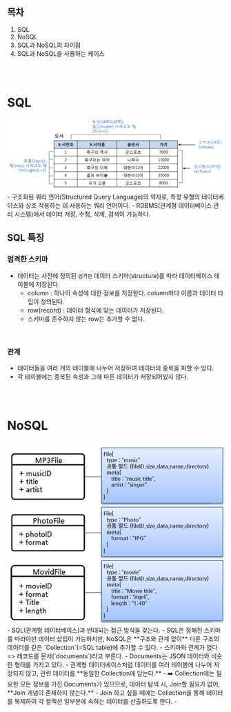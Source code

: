 ## 목차
1. SQL
2. NoSQL
3. SQL과 NoSQL의 차이점
4. SQL과 NoSQL을 사용하는 케이스
<br>
<br>

# SQL
<div align='center'>   
    <img src="img/SQL vs NoSQL_1.png" width="600px">
</div>
- 구조화된 쿼리 언어(Structured Query Language)의 약자로, 특정 유형의 데이터베이스와 상호 작용하는 데 사용하는 쿼리 언어이다.
- RDBMS(관계형 데이터베이스 관리 시스템)에서 데이터 저장, 수정, 삭제, 검색이 가능하다.
<br>

## SQL 특징
### 엄격한 스키마
- 데이터는 사전에 정의된 `엄격한` 데이터 스키마(structure)를 따라 데이터베이스 테이블에 저장된다.
  - column : 하나의 속성에 대한 정보를 저장한다. column마다 이름과 데이터 타입이 정의된다.
  - row(record) : 데이터 형식에 맞는 데이터가 저장된다.
  - 스키마를 준수하지 않는 row는 추가할 수 없다.
<br>

### 관계
- 데이터들을 여러 개의 데이블에 나누어 저장하여 데이터의 중복을 피할 수 있다.
- 각 테이블에는 중복된 속성과 그에 따른 데이터가 저장되어있지 않다.
<br>
<br>

# NoSQL
<div align='center'>   
    <img src="img/SQL vs NoSQL_2.png" width="600px">
</div>
- SQL(관계형 데이터베이스)과 반대되는 접근 방식을 갖는다.
- SQL은 정해진 스키마를 따라야만 데이터 삽입이 가능하지만, NoSQL은 **구조와 관계 없이** 다른 구조의 데이터를 같은 `Collection`(=SQL table)에 추가할 수 있다.
- 스키마와 관계가 없다 => 레코드를 문서(`documents`)라고 부른다.
    - Documents는 JSON 데이터와 비슷한 형태를 가지고 있다. 
- 관계형 데이터베이스처럼 데이터를 여러 테이블에 나누어 저장되지 않고, 관련 데이터를 **동일한 Collection에 담는다.**
    - ➡️ Collection에는 필요한 모든 정보를 가진 Documents가 있으므로, 데이터 탐색 시, Join할 필요가 없어, **Join 개념이 존재하지 않는다.**
    - Join 하고 싶을 때에는 Collection을 통해 데이터를 복제하여 각 컬렉션 일부분에 속하는 데이터를 산출하도록 한다.
    - 
